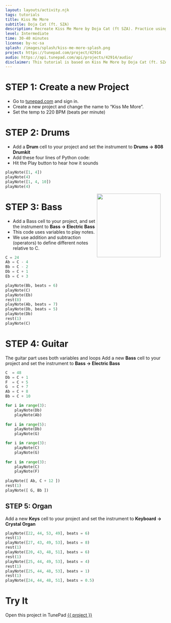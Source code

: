 ```yaml
---
layout: layouts/activity.njk
tags: tutorials
title: Kiss Me More
subtitle: Doja Cat (ft. SZA)
description: Recreate Kiss Me More by Doja Cat (ft SZA). Practice using variables, loops, and simple arithmetic operators in Python.
level: Intermediate
time: 30-40 minutes
license: by-nc-sa
splash: /images/splash/kiss-me-more-splash.png
project: https://tunepad.com/project/42914
audio: https://api.tunepad.com/api/projects/42914/audio/
disclaimer: This tutorial is based on Kiss Me More by Doja Cat (ft. SZA) (2021), RCA. For educational purposes only.
---
```


# STEP 1: Create a new Project
* Go to [tunepad.com](https://tunepad.com) and sign in.
* Create a new project and change the name to “Kiss Me More”.
* Set the temp to 220 BPM (beats per minute)

# STEP 2: Drums
* Add a **Drum** cell to your project and set the instrument to **Drums → 808 Drumkit**
* Add these four lines of Python code:	
* Hit the Play button to hear how it sounds
```python
playNote([1, 4])
playNote(4)
playNote([1, 4, 10])
playNote(4)
```
<img src="/images/bass.png" width="200px" style="float: right; margin-right: 1rem;">

# STEP 3: Bass
* Add a Bass cell to your project, and set the instrument to **Bass → Electric Bass**
* This code uses variables to play notes. 
* We use addition and subtraction (operators) to define different notes relative to C.
```python
C = 24
Ab = C - 4
Bb = C - 2
Db = C + 1
Eb = C + 3

playNote(Bb, beats = 6)
playNote(C)
playNote(Eb)
rest(8)
playNote(Ab, beats = 7)
playNote(Db, beats = 5)
playNote(Db)
rest(1)
playNote(C)
```

# STEP 4: Guitar
The guitar part uses both variables and loops
Add a new **Bass** cell to your project and set the instrument to **Bass → Electric Bass**

```python
C  = 48
Db = C + 1
F  = C + 5
G  = C + 7
Ab = C + 8
Bb = C + 10

for i in range(3):
    playNote(Db)
    playNote(Ab)
    
for i in range(5):
    playNote(Db)
    playNote(G)

for i in range(3):
    playNote(C)
    playNote(G)
    
for i in range(3):
    playNote(C)
    playNote(F)
    
playNote([ Ab, C + 12 ])
rest(1)
playNote([ G, Bb ])
```

## STEP 5: Organ 
Add a new **Keys** cell to your project and set the instrument to **Keyboard → Crystal Organ**
```python
playNote([22, 44, 53, 49], beats = 6)
rest(1)
playNote([27, 43, 49, 53], beats = 8)
rest(1)
playNote([20, 43, 48, 51], beats = 6)
rest(1)
playNote([25, 44, 49, 53], beats = 4)
rest(1)
playNote([25, 44, 48, 53], beats = 1)
rest(1)
playNote([24, 44, 48, 51], beats = 0.5)
```

# Try It
Open this project in TunePad <a href="{{project}}" target="_blank">{{ project }}</a>
